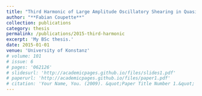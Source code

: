```yaml
---
title: "Third Harmonic of Large Amplitude Oscillatory Shearing in Quasistatic Approximation"
author: "**Fabian Coupette**"
collection: publications
category: thesis
permalink: /publications/2015-third-harmonic
excerpt: 'My BSc thesis.'
date: 2015-01-01
venue: 'University of Konstanz'
# volume: 101
# issue: 6
# pages: '062126'
# slidesurl: 'http://academicpages.github.io/files/slides1.pdf'
# paperurl: 'http://academicpages.github.io/files/paper1.pdf'
# citation: 'Your Name, You. (2009). &quot;Paper Title Number 1.&quot; <i>Journal 1</i>. 1(1).'
---
```


